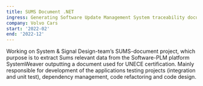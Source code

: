 ```yaml
---
title: SUMS Document .NET
ingress: Generating Software Update Management System traceability document for fulfilling eu-requirements.
company: Volvo Cars
start: '2022-02'
end: '2022-12' 
---
```

Working on System & Signal Design-team’s SUMS-document project, which
purpose is to extract Sums relevant data from the Software-PLM platform
SystemWeaver outputting a document used for UNECE certification. Mainly
responsible for development of the applications testing projects (integration
and unit test), dependency management, code refactoring and code design.
